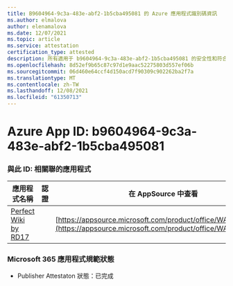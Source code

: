 ```yaml
---
title: B9604964-9c3a-483e-abf2-1b5cba495081 的 Azure 應用程式識別碼資訊
ms.author: elmalova
author: elenamalova
ms.date: 12/07/2021
ms.topic: article
ms.service: attestation
certification_type: attested
description: 所有適用于 b9604964-9c3a-483e-abf2-1b5cba495081 的安全性和符合性資訊資訊。
ms.openlocfilehash: 8d52ef9b65c87c97d1e9aac52275803d557ef06b
ms.sourcegitcommit: 06d460e64ccf4d150acd7f90309c902262ba2f7a
ms.translationtype: MT
ms.contentlocale: zh-TW
ms.lasthandoff: 12/08/2021
ms.locfileid: "61350713"
---
```

# <a name="azure-app-id-b9604964-9c3a-483e-abf2-1b5cba495081"></a>Azure App ID: b9604964-9c3a-483e-abf2-1b5cba495081


### <a name="apps-associated-with-this-id"></a>與此 ID: 相關聯的應用程式
| **應用程式名稱** | **認證** | **在 AppSource 中查看** |
|--------------|---------------|-----------------------|
| [Perfect Wiki by RD17](https://docs.microsoft.com/microsoft-365-app-certification/forward/WA200001679) |  | [https://appsource.microsoft.com/product/office/WA200001679](https://appsource.microsoft.com/product/office/WA200001679) |

### <a name="microsoft-365-app-compliance-status"></a>Microsoft 365 應用程式規範狀態
- Publisher Attestaton 狀態：已完成
